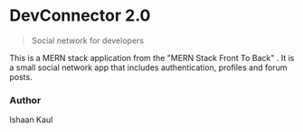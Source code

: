 # DevConnector 2.0

> Social network for developers

This is a MERN stack application from the "MERN Stack Front To Back" . It is a small social network app that includes authentication, profiles and forum posts.



### Author

Ishaan Kaul



